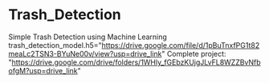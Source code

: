 # Trash_Detection
Simple Trash Detection using Machine Learning
trash_detection_model.h5="https://drive.google.com/file/d/1pBuTnxfPG1t82meaLc2TSN3-BYuNe00v/view?usp=drive_link"
Complete project:
"https://drive.google.com/drive/folders/1WHly_fGEbzKUjgJLvFL8WZZBvNfbofgM?usp=drive_link"

